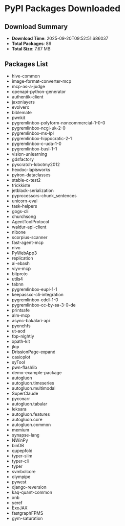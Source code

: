 # PyPI Packages Downloaded

## Download Summary
- **Download Time**: 2025-09-20T09:52:51.686037
- **Total Packages**: 86
- **Total Size**: 7.67 MB

## Packages List
- hive-common
- image-format-converter-mcp
- mcp-as-a-judge
- openapi-python-generator
- authentik-client
- jaxonlayers
- evolverx
- biblemate
- pwnkit
- pygremlinbox-polyform-noncommercial-1-0-0
- pygremlinbox-ncgl-uk-2-0
- pygremlinbox-ms-lpl
- pygremlinbox-hippocratic-2-1
- pygremlinbox-c-uda-1-0
- pygremlinbox-busl-1-1
- vision-unlearning
- gdsfactory
- pyscratch-lobotmy2012
- hexdoc-lapisworks
- pyiron-dataclasses
- stable-c-test2
- trickkiste
- jetblack-serialization
- pyprocessors-chunk_sentences
- unicorn-eval
- task-helpers
- gogs-cli
- churchsong
- AgentToolProtocol
- waldur-api-client
- nlbone
- scorpius-scanner
- fast-agent-mcp
- nivo
- PyWebApp3
- replication
- ai-ebash
- viyv-mcp
- bitproto
- utils4
- tabnn
- pygremlinbox-eupl-1-1
- keepassxc-cli-integration
- pygremlinbox-cddl-1-0
- pygremlinbox-cc-by-sa-3-0-de
- printsafe
- alm-mcp
- async-bakalari-api
- pyonchfs
- ut-aod
- tbp-nightly
- xpath-kit
- jlop
- DrissionPage-expand
- casioplot
- syTool
- pwn-flashlib
- demo-example-package
- autogluon
- autogluon.timeseries
- autogluon.multimodal
- SuperClaude
- pyconarr
- autogluon.tabular
- leksara
- autogluon.features
- autogluon.core
- autogluon.common
- memium
- synapse-lang
- NWinPy
- binDB
- qupepfold
- typer-slim
- typer-cli
- typer
- svmbolcore
- olympipe
- pywest
- django-reversion
- kaq-quant-common
- xnb
- yeref
- ExoJAX
- fastgraphFPMS
- gym-saturation
